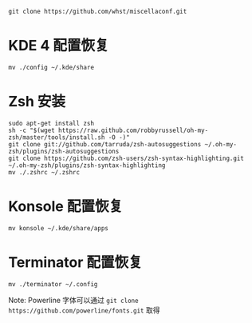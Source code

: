 `git clone https://github.com/whst/miscellaconf.git`

# KDE 4 配置恢复
```
mv ./config ~/.kde/share
```

# Zsh 安装
```
sudo apt-get install zsh
sh -c "$(wget https://raw.github.com/robbyrussell/oh-my-zsh/master/tools/install.sh -O -)"
git clone git://github.com/tarruda/zsh-autosuggestions ~/.oh-my-zsh/plugins/zsh-autosuggestions
git clone https://github.com/zsh-users/zsh-syntax-highlighting.git ~/.oh-my-zsh/plugins/zsh-syntax-highlighting
mv ./.zshrc ~/.zshrc
```

# Konsole 配置恢复
```
mv konsole ~/.kde/share/apps
```

# Terminator 配置恢复
```
mv ./terminator ~/.config
```
Note: Powerline 字体可以通过 `git clone https://github.com/powerline/fonts.git` 取得
